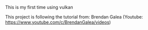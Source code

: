 This is my first time using vulkan

This project is following the tutorial from: Brendan Galea
(Youtube: https://www.youtube.com/c/BrendanGalea/videos)